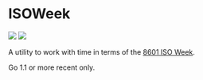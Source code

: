 # ISOWeek

[![](https://godoc.org/github.com/splicers/isoweek?status.svg)](http://godoc.org/github.com/splicers/isoweek)
[![](https://travis-ci.org/splicers/isoweek.svg)](https://travis-ci.org/splicers/isoweek)

A utility to work with time in terms of the [8601 ISO Week](http://en.wikipedia.org/wiki/ISO_8601).

Go 1.1 or more recent only.